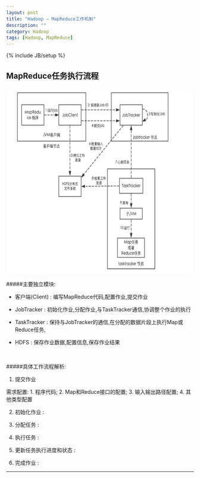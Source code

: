 ```yaml
---
layout: post
title: "Hadoop — MapReduce工作机制"
description: ""
category: Hadoop
tags: [Hadoop, MapReduce]
---
```

{% include JB/setup %}


MapReduce任务执行流程
---------

<p><img src="/include/img/MapReduce作业执行流程图.jpg" alt="MapReduce工作执行流程图" height='500px' width='600px'/></p>

#####主要独立模块:

- 客户端(Client) : 编写MapReduce代码,配置作业,提交作业

- JobTracker : 初始化作业,分配作业,与TaskTracker通信,协调整个作业的执行

- TaskTracker : 保持与JobTracker的通信,在分配的数据片段上执行Map或Reduce任务,

- HDFS : 保存作业数据,配置信息,保存作业结果

<br/>

#####具体工作流程解析:

1. 提交作业

需求配置: 1. 程序代码; 2. Map和Reduce接口的配置; 3. 输入输出路径配置; 4. 其他类型配置

2. 初始化作业 :

3. 分配任务 :

4. 执行任务 :

5. 更新任务执行进度和状态 :

6. 完成作业 :

------------------------------------